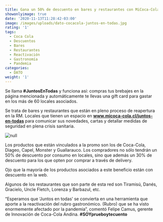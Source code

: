 ```yaml
---
title: Gana un 50% de descuento en bares y restaurantes con MiCoca-Cola.cl
showonlyimage: true
date: '2020-11-13T11:28:42-03:00'
image: /images/uploads/dato-cocacola-juntos-en-todas.jpg
rating: '1'
tags:
  - Coca Cola
  - Descuentos
  - Bares
  - Restaurantes
  - Reactivación
  - Gastronomía
  - Pandemia
categories:
  - DATO
weight: '1'
---
```

Se llama **\#JuntosEnTodas** y funciona así: compras tus brebajes en la página mencionada y automáticamente te llevas una gift card para gastar en los más de 60 locales asociados.

<!--more-->

Se trata de bares y restaurantes que están en pleno proceso de reapertura en la RM. Locales que tienen un espacio en **www.micoca-cola.cl/juntos-en-todas** para comunicar sus novedades, cartas y detallar medidas de seguridad en plena crisis sanitaria.

![null](/images/uploads/dato-cocacola-danes.jpg)

Los productos que están vinculados a la promo son los de Coca-Cola, Diageo, Capel, Monster y Guallarauco. Los compradores no sólo tendrán un 50% de descuento por consumo en locales, sino que además un 30% de descuento para los que opten por comprar a través de delivery. 

Ojo que la mayoría de los productos asociados a este beneficio están con descuento en la web.

Algunos de los restaurantes que son parte de esta red son Tiramisú, Danés, Gracielo, Uncle Fletch, Lorenza y Barbazul, etc. 

“Esperamos que ‘Juntos en todas’ se convierta en una herramienta que aporte a la reactivación del rubro gastronómico. (Rubro) que se ha visto enormemente afectado por la pandemia”, comentó Felipe Camus, gerente de Innovación de Coca-Cola Andina. **\#SOYprueboytecuento**
